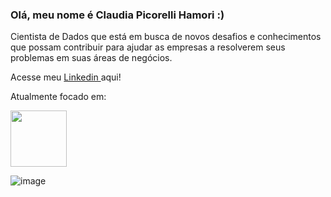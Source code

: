 ### Olá, meu nome é Claudia Picorelli Hamori :)

Cientista de Dados que está em busca de novos desafios e conhecimentos que possam contribuir para ajudar  as empresas a resolverem seus problemas em suas áreas de negócios.


Acesse meu  <a href="https://www.linkedin.com/in/claudiahamori/">  Linkedin </a> aqui!


Atualmente focado em:


<img src="https://cdn.jsdelivr.net/gh/devicons/devicon/icons/python/python-original-wordmark.svg" width=90/>

 ![image](https://github.com/cphamori/cphamori/assets/129339746/b7f30365-bc0a-467a-9f96-92cb47c1195e)

